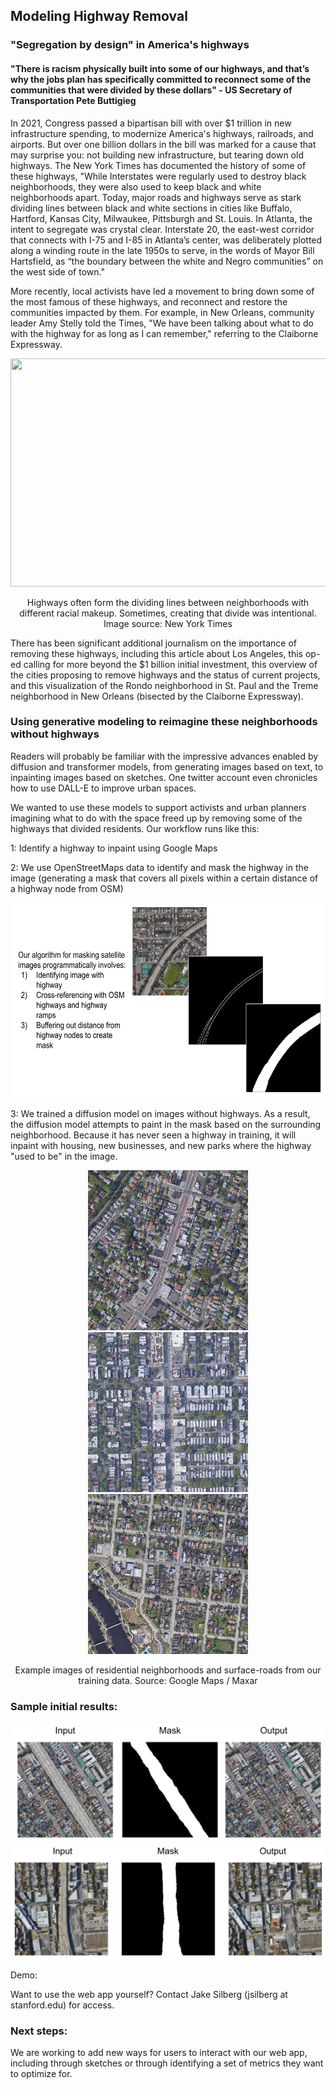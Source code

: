 ## Modeling Highway Removal

### "Segregation by design" in America's highways ###

#### "There is racism physically built into some of our highways, and that’s why the jobs plan has specifically committed to reconnect some of the communities that were divided by these dollars" - US Secretary of Transportation Pete Buttigieg 

In 2021, Congress passed a bipartisan bill with over $1 trillion in new infrastructure spending, to modernize America's highways, railroads, and airports. But over one billion dollars in the bill was marked for a cause that may surprise you: not building new infrastructure, but tearing down old highways. The New York Times has documented the history of some of these highways, "While Interstates were regularly used to destroy black neighborhoods, they were also used to keep black and white neighborhoods apart. Today, major roads and highways serve as stark dividing lines between black and white sections in cities like Buffalo, Hartford, Kansas City, Milwaukee, Pittsburgh and St. Louis. In Atlanta, the intent to segregate was crystal clear. Interstate 20, the east-west corridor that connects with I-75 and I-85 in Atlanta’s center, was deliberately plotted along a winding route in the late 1950s to serve, in the words of Mayor Bill Hartsfield, as “the boundary between the white and Negro communities” on the west side of town."

More recently, local activists have led a movement to bring down some of the most famous of these highways, and reconnect and restore the communities impacted by them. For example, in New Orleans, community leader Amy Stelly told the Times, "We have been talking about what to do with the highway for as long as I can remember," referring to the Claiborne Expressway.

<p align="center">
  <img src="Houston.png" width="600" height="365" />
</p>
<p align="center">
Highways often form the dividing lines between neighborhoods with different racial makeup. Sometimes, creating that divide was intentional. Image source: New York Times
</p>
There has been significant additional journalism on the importance of removing these highways, including this article about Los Angeles, this op-ed calling for more beyond the $1 billion initial investment, this overview of the cities proposing to remove highways and the status of current projects, and this visualization of the Rondo neighborhood in St. Paul and the Treme neighborhood in New Orleans (bisected by the Claiborne Expressway). 

### Using generative modeling to reimagine these neighborhoods without highways ###

Readers will probably be familiar with the impressive advances enabled by diffusion and transformer models, from generating images based on text, to inpainting images based on sketches. One twitter account even chronicles how to use DALL-E to improve urban spaces. 

We wanted to use these models to support activists and urban planners imagining what to do with the space freed up by removing some of the highways that divided residents. Our workflow runs like this:

1: Identify a highway to inpaint using Google Maps

2: We use OpenStreetMaps data to identify and mask the highway in the image (generating a mask that covers all pixels within a certain distance of a highway node from OSM)
<p align="center">
  <img src="Workflow.png" width="600" height="312" />
</p>

3: We trained a diffusion model on images without highways. As a result, the diffusion model attempts to paint in the mask based on the surrounding neighborhood. Because it has never seen a highway in training, it will inpaint with housing, new businesses, and new parks where the highway "used to be" in the image. 

<p align="center">
  <img src="Example1.jpg" width="256" height="256" />
  <img src="Example2.jpg" width="256" height="256" />
  <img src="Example3.jpg" width="256" height="256" />
</p>

<p align="center">
Example images of residential neighborhoods and surface-roads from our training data. Source: Google Maps / Maxar
</p>

### Sample initial results: 

<p align="center">
  <img src="Results1.png" />
  <img src="Results2.png" />
</p>

Demo:

Want to use the web app yourself? Contact Jake Silberg (jsilberg at stanford.edu) for access.

### Next steps: 

We are working to add new ways for users to interact with our web app, including through sketches or through identifying a set of metrics they want to optimize for.

